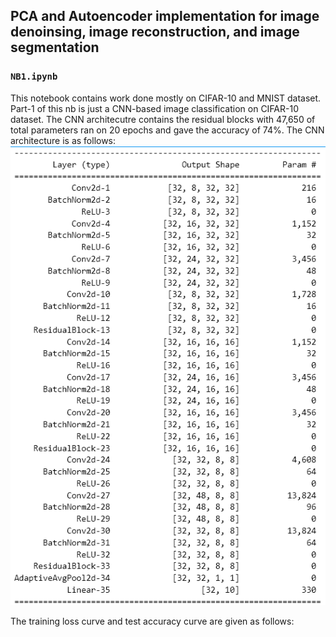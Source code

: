 ## PCA and Autoencoder implementation for image denoinsing, image reconstruction, and image segmentation

### `NB1.ipynb`
This notebook contains work done mostly on CIFAR-10 and MNIST dataset. Part-1 of this nb is just a CNN-based image classification on CIFAR-10 dataset. The CNN architecutre contains the residual blocks with 47,650 of total parameters ran on 20 epochs and gave the accuracy of 74%. The CNN architecture is as follows:
![cnn_arch](https://github.com/MohtashimButt/PCA-and-Autoencoder/blob/master/architecture_CNN.png)

The training loss curve and test accuracy curve are given as follows:
